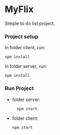 # MyFlix
Simple to do list project.


### Project setup
In folder client, run:
```
npm install
```

In folder server, run:
```
npm install
```

### Run Project

* folder server:
  ```
    npm start
    ```
* folder client:
  ```
  npm start
  ```